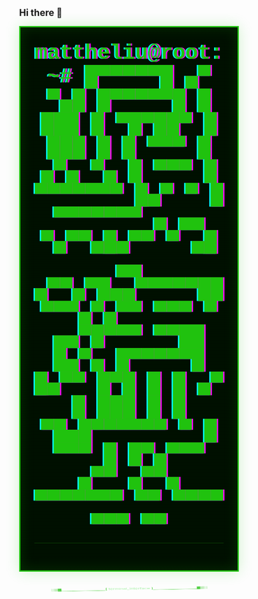 ## Hi there 👋

<div align="center">
  <!-- CRT屏幕效果容器 -->
  <div style="
    position:relative;
    padding:2rem;
    background:#001100;
    border:3px solid #20C20E;
    box-shadow:0 0 30px #20C20E33,
              inset 0 0 30px #20C20E33;
    font-family:'Courier New',monospace;
    color:#20C20E;
    text-shadow:0 0 5px #20C20E;
  ">
    <!-- 扫描线效果 -->
    <div style="
      position:absolute;
      top:0;left:0;right:0;bottom:0;
      background:repeating-linear-gradient(
        0deg,
        #00000000 0px,
        #00000022 3px,
        #00000044 4px
      );
      pointer-events:none;
      animation:scan 8s linear infinite;
    "></div>


<!-- Glitch文本效果 -->

<h1 style="
  position:relative;
  margin:0;
  font-size:3rem;
  animation:glitch 2s infinite steps(1);
">
  <span aria-hidden>mattheliu@root:~#</span>
  █▀▀▀▀▀█ ▄▀ ▀▄█ █▀▀▀▀▀█
  █ ███ █ ▀█▀██▀ █ ███ █
  █ ▀▀▀ █ ▄▀▄ ▀▄ █ ▀▀▀ █
  ▀▀▀▀▀▀▀ █▄▀ ▀ █ ▀▀▀▀▀▀▀
  ▄ ▄▄ ▀▄▀▀▄█▄▀▀ ▀ ▄█ ▄▄ 
  ▄▀▀▄▀█▄▄▀▀▀▀▀██▀▀▀▄▀▄▀▀
  ▀▀▀ ▀ ▄▄▀█▀▀▀ ▀▀██ █▄▀▄
  █▀▀▀▀▀█ █▄▀▀ █▀█ █ █ ▄▀
  █ ███ █ █ ▀█▄█▀▀▀▀▀▀ ▀ 
  █ ▀▀▀ █ █▀▄▀▀▀ ▄▀▀ ▄▀▀▄
  ▀▀▀▀▀▀▀ ▀▀  ▀▀▀▀ ▀▀▀ ▀▀
</h1>

<!-- 动态终端模拟 -->

<pre style="
  border-top:1px solid #20C20E55;
  padding-top:1rem;
  overflow:hidden;
  white-space:pre-wrap;
  animation:typing 20s steps(100) infinite;
">

[<span style="color:#20C20E">✔</span>] Compiling neural matrix...
[<span style="color:#20C20E">▲</span>] Booting quantum kernel
[<span style="color:#20C20E">⟳</span>] Decrypting shadow protocols
<span style="opacity:0.7">>> Access level: <blink style="animation:blink 1s infinite">DARKNET_ROOT</blink></span>
</pre>

</div>

<!-- 三维ASCII分隔线 -->

<div style="
    font-size:0.7rem;
    color:#20C20E;
    margin:2rem 0;
    transform:rotateX(60deg) rotateZ(-2deg);
    display:inline-block;
  ">
    ░▒▓⎽⎽⎽⎽⎽⎽⎽⎽⎽[ <span style="color:#A0F0A0">terminal_interface</span> ]⎽⎽⎽⎽⎽⎽⎽⎽⎽▓▒░
  </div>
</div>

<style>
  @keyframes scan {
    from { background-position:0 100%; }
    to { background-position:0 0; }
  }

  @keyframes glitch {
    0% { text-shadow:3px 0 #FF00FF,-3px 0 #00FFFF; }
    33% { clip-path:inset(10% 0 30% 0); }
    66% { clip-path:inset(40% 0 10% 0); }
    100% { text-shadow:none; clip-path:none; }
  }

  @keyframes typing {
    from { height:0; }
    10% { height:auto; }
    90% { height:auto; }
    to { height:0; }
  }

  @keyframes blink {
    50% { opacity:0; }
  }
</style>
